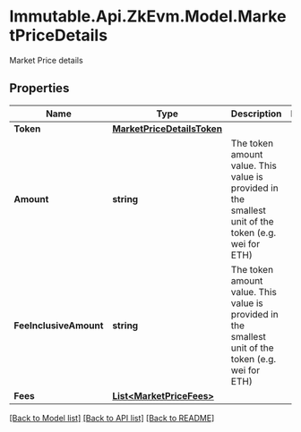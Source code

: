 # Immutable.Api.ZkEvm.Model.MarketPriceDetails
Market Price details

## Properties

Name | Type | Description | Notes
------------ | ------------- | ------------- | -------------
**Token** | [**MarketPriceDetailsToken**](MarketPriceDetailsToken.md) |  | 
**Amount** | **string** | The token amount value. This value is provided in the smallest unit of the token (e.g. wei for ETH) | 
**FeeInclusiveAmount** | **string** | The token amount value. This value is provided in the smallest unit of the token (e.g. wei for ETH) | 
**Fees** | [**List&lt;MarketPriceFees&gt;**](MarketPriceFees.md) |  | 

[[Back to Model list]](../README.md#documentation-for-models) [[Back to API list]](../README.md#documentation-for-api-endpoints) [[Back to README]](../README.md)

